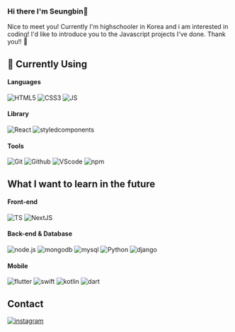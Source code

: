 ### Hi there I'm Seungbin👋

<p>Nice to meet you! Currently I'm highschooler in Korea and i am interested in coding! I'd like to introduce you to the Javascript projects I've done. Thank you!! 🥰</p>




<h2>🌱 Currently Using</h2>
<h4>Languages</h4>
<div>
<img alt="HTML5" src="https://img.shields.io/badge/html5-E34F26?style=for-the-badge&logo=html5&logoColor=white" />
<img alt="CSS3" src="https://img.shields.io/badge/css3-1572B6?style=for-the-badge&logo=css3&logoColor=white" />
<img alt="JS" src="https://img.shields.io/badge/JavaScript-F7DF1E?style=for-the-badge&logo=JavaScript&logoColor=white" />
</div>
<h4>Library</h4>
<div>
<img alt="React" src="https://img.shields.io/badge/React-61DAFB?style=for-the-badge&logo=React&logoColor=white" />

<img alt="styledcomponents" src="https://img.shields.io/badge/styledcomponents-DB7093?style=for-the-badge&logo=styledcomponents&logoColor=white" />
</div>

<h4>Tools</h4>

<div>
<img alt="Git" src="https://img.shields.io/badge/Git-F05032?style=for-the-badge&logo=Git&logoColor=white"/>

<img alt="Github" src="https://img.shields.io/badge/Github-181717?style=for-the-badge&logo=Github&logoColor=white"/>

<img alt="VScode" src="https://img.shields.io/badge/visualstudiocode-007ACC?style=for-the-badge&logo=visualstudiocode&logoColor=white" />

<img alt="npm" src="https://img.shields.io/badge/npm-CB3837?style=for-the-badge&logo=npm&logoColor=white" />
</div>

<h2>What I want to learn in the future</h2>

<h4>Front-end</h4>
<div>
<img alt="TS" src="https://img.shields.io/badge/TypeScript-3178C6?style=for-the-badge&logo=TypeScript&logoColor=white" />
<img alt="NextJS" src="https://img.shields.io/badge/Next.js-000000?style=for-the-badge&logo=Next.js&logoColor=white" />
</div>

<h4>Back-end & Database</h4>
<div>  
<img alt="node.js" src="https://img.shields.io/badge/Node.js-339933?style=for-the-badge&logo=Node.js&logoColor=white" />
  
<img alt="mongodb" src="https://img.shields.io/badge/mongodb-47A248?style=for-the-badge&logo=mongodb&logoColor=white" />

<img alt="mysql" src="https://img.shields.io/badge/mysql-4479A1?style=for-the-badge&logo=mysql&logoColor=white" />

<img alt="Python" src="https://img.shields.io/badge/Python-3776AB?style=for-the-badge&logo=Python&logoColor=white" />
<img alt="django" src="https://img.shields.io/badge/django-092E20?style=for-the-badge&logo=django&logoColor=white" />

</div>

<h4>Mobile</h4>

<div>
<img alt="flutter" src="https://img.shields.io/badge/flutter-02569B?style=for-the-badge&logo=flutter&logoColor=white" />

<img alt="swift" src="https://img.shields.io/badge/swift-F05138?style=for-the-badge&logo=swift&logoColor=white" />

<img alt="kotlin" src="https://img.shields.io/badge/kotlin-7F52FF?style=for-the-badge&logo=kotlin&logoColor=white" />

<img alt="dart" src="https://img.shields.io/badge/dart-0175C2?style=for-the-badge&logo=dart&logoColor=white" />
</div>

<h2>Contact</h2>
<div> 
  <a href="https://www.instagram.com/web_coding_05/" target="_blank">
<img alt="instagram" src="https://img.shields.io/badge/instagram-E4405F?style=for-the-badge&logo=instagram&logoColor=white" />
  </a>
</div>


<!--
- 🔭 I’m currently working on ...
- 🌱 I’m currently learning ...
- 👯 I’m looking to collaborate on ...
- 🤔 I’m looking for help with ...
- 💬 Ask me about ...
- 📫 How to reach me: ...
- 😄 Pronouns: ...
- ⚡ Fun fact: ...
-->
